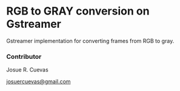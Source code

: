 # RGB to GRAY conversion on Gstreamer

Gstreamer implementation for converting frames from RGB to gray.

### Contributor

Josue R. Cuevas

josuercuevas@gmail.com
